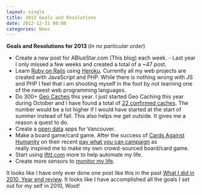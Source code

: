 ```yaml
---
layout: single
title: 2013 Goals and Resolutions
date: 2012-12-31 00:00
categories: News
---
```

<strong>Goals and Resolutions for 2013
</strong>(<em>In no particular order</em>)
<ul>
	<li>Create a new post for ABlueStar.com (This blog) each week. - Last year I only missed a few weeks and created a total of a ~47 post.</li>
	<li>Learn <a href="http://rubyonrails.org/">Ruby on Rails</a> using <a href="http://www.heroku.com/">Heroku</a>. Currently all my web projects are created with JavaScript and PHP. While there is nothing wrong with JS and PHP I feel that i am shooting myself in the foot by not learning one of the newest web programming languages.</li>
	<li>Do 300+ <a href="http://www.geocaching.com">Geo Caches</a> this year. I just started Geo Caching this year during October and I have found a total of <a href="http://www.geocaching.com/profile/default.aspx?guid=ea926a4d-f0ec-430b-806c-62e22649e768">22 confirmed caches</a>. The number would be a lot higher if I would have started at the start of summer instead of fall. This also helps me get outside. It gives me a reason a quest to do.</li>
	<li>Create a <a href="http://data.vancouver.ca/datacatalogue/index.htm">open data</a> apps for Vancouver.</li>
	<li>Make a board game/card game. After the success of <a href="http://www.cardsagainsthumanity.com/">Cards Against Humanity</a> on their recent <a href="http://www.cardsagainsthumanity.com/holidaystats/">pay what you can campaign</a> as really inspired me to make my own crowd-sourced board/card game.</li>
	<li>Start using <a href="https://ifttt.com/">ifttt.com</a> more to help automate my life.</li>
	<li>Create more sensors to <a href="http://quantifiedself.com">monitor my life</a>.</li>
</ul>
It looks like I have only ever done one post like this in the past <a href="/what-i-did-in-2010-year-end-review/">What I did in 2010, Year end review</a>. It looks like I have accomplished all the goals I set out for my self in 2010, Woot!

&nbsp;
